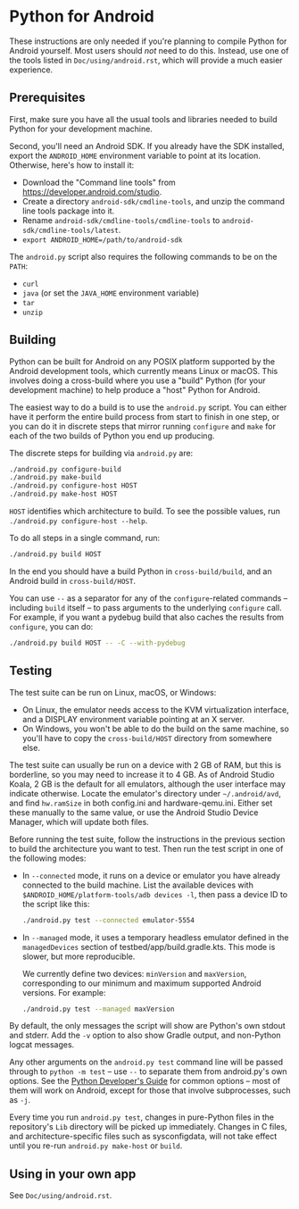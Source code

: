 # Python for Android

These instructions are only needed if you're planning to compile Python for
Android yourself. Most users should *not* need to do this. Instead, use one of
the tools listed in `Doc/using/android.rst`, which will provide a much easier
experience.


## Prerequisites

First, make sure you have all the usual tools and libraries needed to build
Python for your development machine.

Second, you'll need an Android SDK. If you already have the SDK installed,
export the `ANDROID_HOME` environment variable to point at its location.
Otherwise, here's how to install it:

* Download the "Command line tools" from <https://developer.android.com/studio>.
* Create a directory `android-sdk/cmdline-tools`, and unzip the command line
  tools package into it.
* Rename `android-sdk/cmdline-tools/cmdline-tools` to
  `android-sdk/cmdline-tools/latest`.
* `export ANDROID_HOME=/path/to/android-sdk`

The `android.py` script also requires the following commands to be on the `PATH`:

* `curl`
* `java` (or set the `JAVA_HOME` environment variable)
* `tar`
* `unzip`


## Building

Python can be built for Android on any POSIX platform supported by the Android
development tools, which currently means Linux or macOS. This involves doing a
cross-build where you use a "build" Python (for your development machine) to
help produce a "host" Python for Android.

The easiest way to do a build is to use the `android.py` script. You can either
have it perform the entire build process from start to finish in one step, or
you can do it in discrete steps that mirror running `configure` and `make` for
each of the two builds of Python you end up producing.

The discrete steps for building via `android.py` are:

```sh
./android.py configure-build
./android.py make-build
./android.py configure-host HOST
./android.py make-host HOST
```

`HOST` identifies which architecture to build. To see the possible values, run
`./android.py configure-host --help`.

To do all steps in a single command, run:

```sh
./android.py build HOST
```

In the end you should have a build Python in `cross-build/build`, and an Android
build in `cross-build/HOST`.

You can use `--` as a separator for any of the `configure`-related commands –
including `build` itself – to pass arguments to the underlying `configure`
call. For example, if you want a pydebug build that also caches the results from
`configure`, you can do:

```sh
./android.py build HOST -- -C --with-pydebug
```


## Testing

The test suite can be run on Linux, macOS, or Windows:

* On Linux, the emulator needs access to the KVM virtualization interface, and
  a DISPLAY environment variable pointing at an X server.
* On Windows, you won't be able to do the build on the same machine, so you'll
  have to copy the `cross-build/HOST` directory from somewhere else.

The test suite can usually be run on a device with 2 GB of RAM, but this is
borderline, so you may need to increase it to 4 GB. As of Android
Studio Koala, 2 GB is the default for all emulators, although the user interface
may indicate otherwise. Locate the emulator's directory under `~/.android/avd`,
and find `hw.ramSize` in both config.ini and hardware-qemu.ini. Either set these
manually to the same value, or use the Android Studio Device Manager, which will
update both files.

Before running the test suite, follow the instructions in the previous section
to build the architecture you want to test. Then run the test script in one of
the following modes:

* In `--connected` mode, it runs on a device or emulator you have already
  connected to the build machine. List the available devices with
  `$ANDROID_HOME/platform-tools/adb devices -l`, then pass a device ID to the
  script like this:

  ```sh
  ./android.py test --connected emulator-5554
  ```

* In `--managed` mode, it uses a temporary headless emulator defined in the
  `managedDevices` section of testbed/app/build.gradle.kts. This mode is slower,
  but more reproducible.

  We currently define two devices: `minVersion` and `maxVersion`, corresponding
  to our minimum and maximum supported Android versions. For example:

  ```sh
  ./android.py test --managed maxVersion
  ```

By default, the only messages the script will show are Python's own stdout and
stderr. Add the `-v` option to also show Gradle output, and non-Python logcat
messages.

Any other arguments on the `android.py test` command line will be passed through
to `python -m test` – use `--` to separate them from android.py's own options.
See the [Python Developer's
Guide](https://devguide.python.org/testing/run-write-tests/) for common options
– most of them will work on Android, except for those that involve subprocesses,
such as `-j`.

Every time you run `android.py test`, changes in pure-Python files in the
repository's `Lib` directory will be picked up immediately. Changes in C files,
and architecture-specific files such as sysconfigdata, will not take effect
until you re-run `android.py make-host` or `build`.


## Using in your own app

See `Doc/using/android.rst`.
